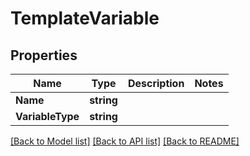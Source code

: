 # TemplateVariable

## Properties

Name | Type | Description | Notes
------------ | ------------- | ------------- | -------------
**Name** | **string** |  | 
**VariableType** | **string** |  | 

[[Back to Model list]](../README#documentation-for-models) [[Back to API list]](../README#documentation-for-api-endpoints) [[Back to README]](../README)


